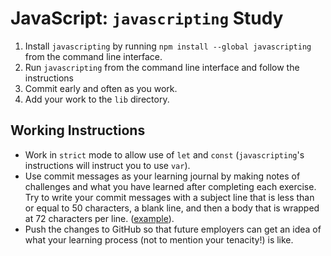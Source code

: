 # JavaScript: `javascripting` Study

1.  Install `javascripting` by running `npm install --global javascripting` from
    the command line interface.
1.  Run `javascripting` from the command line interface and follow the
    instructions
1.  Commit early and often as you work.
1.  Add your work to the `lib` directory.

## Working Instructions

-   Work in `strict` mode to allow use of `let` and `const` (`javascripting`'s
    instructions will instruct you to use `var`).
-   Use commit messages as your learning journal by making notes of challenges
    and what you have learned after completing each exercise. Try to write
    your commit messages with a subject line that is less than or equal to 50
    characters, a blank line, and then a body that is wrapped at 72 characters
    per line. ([example](https://github.com/jrhorn424/learnyounode/commit/5db673a16d4af82d3c5a80240edeb93b0e4dbd0c)).
-   Push the changes to GitHub so that future employers can get an idea of what
    your learning process (not to mention your tenacity!) is like.
